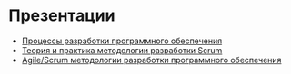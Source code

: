 # Презентации

- [Процессы разработки программного обеспечения](https://www.slideshare.net/balm/ss-8301539)
- [Теория и практика методологии разработки Scrum](https://www.slideshare.net/VladVolkoff/scrum-pactic)
- [Agile/Scrum методологии разработки программного обеспечения](https://www.slideshare.net/jazzteam/jazzteam)

